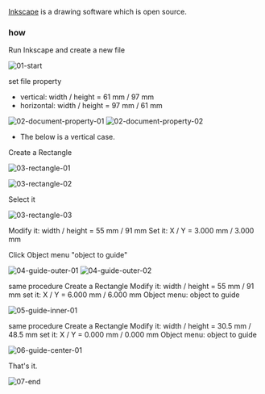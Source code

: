 
[Inkscape](https://inkscape.org) is a drawing software which is open source.

### how

Run Inkscape and create a new file

![01-start](assets/bizcard-by-inkscape-01-start.png "pic")

set file property
- vertical: width / height = 61 mm / 97 mm
- horizontal: width / height = 97 mm / 61 mm

![02-document-property-01](assets/bizcard-by-inkscape-02-document-property-01.png "pic")
![02-document-property-02](assets/bizcard-by-inkscape-02-document-property-02.png "pic")

* The below is a vertical case.

Create a Rectangle

![03-rectangle-01](assets/bizcard-by-inkscape-03-rectangle-01.png "pic")

![03-rectangle-02](assets/bizcard-by-inkscape-03-rectangle-02.png "pic")

Select it

![03-rectangle-03](assets/bizcard-by-inkscape-03-rectangle-03.png "pic")

Modify it: width / height = 55 mm / 91 mm
Set it: X / Y = 3.000 mm / 3.000 mm

Click Object menu "object to guide"

![04-guide-outer-01](assets/bizcard-by-inkscape-04-guide-outer-01.png "pic")
![04-guide-outer-02](assets/bizcard-by-inkscape-04-guide-outer-02.png "pic")

same procedure
Create a Rectangle
Modify it: width / height = 55 mm / 91 mm
set it: X / Y = 6.000 mm / 6.000 mm
Object menu: object to guide

![05-guide-inner-01](assets/bizcard-by-inkscape-05-guide-inner-01.png "pic")

same procedure
Create a Rectangle
Modify it: width / height = 30.5 mm / 48.5 mm
set it: X / Y = 0.000 mm / 0.000 mm
Object menu: object to guide

![06-guide-center-01](assets/bizcard-by-inkscape-06-guide-center-01.png "pic")

That's it.

![07-end](assets/bizcard-by-inkscape-07-end.png "pic")
